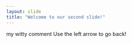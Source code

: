 ```yaml
---
layout: slide
title: "Welcome to our second slide!"
---
```

my witty comment
Use the left arrow to go back!
